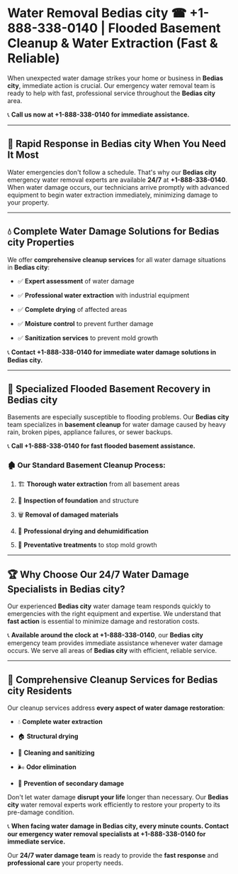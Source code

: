 # Water Removal Bedias city ☎ +1-888-338-0140 | Flooded Basement Cleanup & Water Extraction (Fast & Reliable)

When unexpected water damage strikes your home or business in **Bedias city**, immediate action is crucial. Our emergency water removal team is ready to help with fast, professional service throughout the **Bedias city** area. 

📞 **Call us now at +1-888-338-0140 for immediate assistance.**
---
## 🚀 Rapid Response in Bedias city When You Need It Most
Water emergencies don't follow a schedule. That's why our **Bedias city** emergency water removal experts are available **24/7** at **+1-888-338-0140**. When water damage occurs, our technicians arrive promptly with advanced equipment to begin water extraction immediately, minimizing damage to your property.
---
## 💧 Complete Water Damage Solutions for Bedias city Properties
We offer **comprehensive cleanup services** for all water damage situations in **Bedias city**:
- ✅ **Expert assessment** of water damage  
- ✅ **Professional water extraction** with industrial equipment  
- ✅ **Complete drying** of affected areas  
- ✅ **Moisture control** to prevent further damage  
- ✅ **Sanitization services** to prevent mold growth  
📞 **Contact +1-888-338-0140 for immediate water damage solutions in Bedias city.**
---
## 🌊 Specialized Flooded Basement Recovery in Bedias city
Basements are especially susceptible to flooding problems. Our **Bedias city** team specializes in **basement cleanup** for water damage caused by heavy rain, broken pipes, appliance failures, or sewer backups. 
📞 **Call +1-888-338-0140 for fast flooded basement assistance.**
### 🏚️ Our Standard Basement Cleanup Process:
1. 🏗️ **Thorough water extraction** from all basement areas  
2. 🔎 **Inspection of foundation** and structure  
3. 🗑️ **Removal of damaged materials**  
4. 💨 **Professional drying and dehumidification**  
5. 🚫 **Preventative treatments** to stop mold growth  
---
## 🏆 Why Choose Our 24/7 Water Damage Specialists in Bedias city?
Our experienced **Bedias city** water damage team responds quickly to emergencies with the right equipment and expertise. We understand that **fast action** is essential to minimize damage and restoration costs.
📞 **Available around the clock at +1-888-338-0140**, our **Bedias city** emergency team provides immediate assistance whenever water damage occurs. We serve all areas of **Bedias city** with efficient, reliable service.
---
## 🧹 Comprehensive Cleanup Services for Bedias city Residents
Our cleanup services address **every aspect of water damage restoration**:
- 💧 **Complete water extraction**  
- 🏠 **Structural drying**  
- 🧼 **Cleaning and sanitizing**  
- 🌬️ **Odor elimination**  
- 🚫 **Prevention of secondary damage**  
Don't let water damage **disrupt your life** longer than necessary. Our **Bedias city** water removal experts work efficiently to restore your property to its pre-damage condition.
📞 **When facing water damage in Bedias city, every minute counts. Contact our emergency water removal specialists at +1-888-338-0140 for immediate service.**
Our **24/7 water damage team** is ready to provide the **fast response** and **professional care** your property needs.
